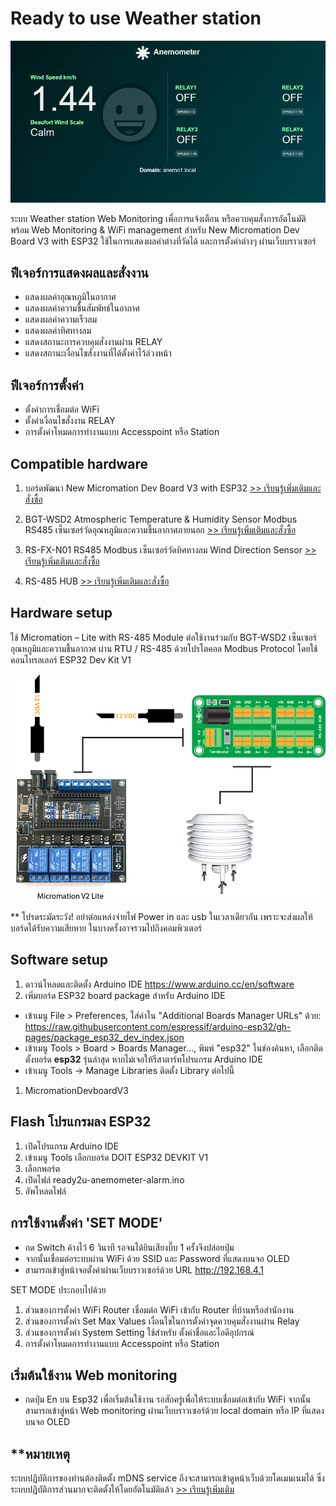 # Ready to use Weather station

![Anemometer with alarm](https://github.com/imiconsystem/ready2u-anemometer-alarm/blob/main/images/cover.png)

ระบบ Weather station Web Monitoring เพื่อการแจ้งเตือน หรือควบคุมสั่งการอัตโนมัติ พร้อม Web Monitoring & WiFi management สำหรับ New Micromation Dev Board V3 with ESP32 ใช้ในการแสดงผลค่าต่างที่วัดได้ และการตั้งค่าต่างๆ ผ่านเว็บบราวเซอร์


## ฟีเจอร์การแสดงผลและสั่งงาน
- แสดงผลค่าอุณหภูมิในอากาศ
- แสดงผลค่าความชื้นสัมพัทธ์ในอากาศ
- แสดงผลค่าความเร็วลม
- แสดงผลค่าทิศทางลม
- แสดงสถานะการควบคุมสั่งงานผ่าน RELAY
- แสดงสถานะเงื่อนไขสั่งงานที่ได้ตั้งค่าไว้ล่วงหน้า

## ฟีเจอร์การตั้งค่า
- ตั้งค่าการเชื่อมต่อ WiFi
- ตั้งค่าเงื่อนไขสั่งงาน RELAY
- การตั้งค่าโหมดการทำงานแบบ Accesspoint หรือ Station


## Compatible hardware
1. บอร์ดพัฒนา New Micromation Dev Board V3 with ESP32 [>> เรียนรู้เพิ่มเติมและสั่งซื้อ](https://www.imiconsystem.com/product/new-micromation-dev-board-v3-lite-with-esp32-and-enclosure/)

2. BGT-WSD2 Atmospheric Temperature & Humidity Sensor Modbus RS485 เซ็นเซอร์วัดอุณหภูมิและความชื้นอากาศภายนอก [>> เรียนรู้เพิ่มเติมและสั่งซื้อ](https://www.imiconsystem.com/product/rs485-atmospheric-%e0%b9%80%e0%b8%8b%e0%b9%87%e0%b8%99%e0%b9%80%e0%b8%8b%e0%b8%ad%e0%b8%a3%e0%b9%8c%e0%b8%a7%e0%b8%b1%e0%b8%94%e0%b8%ad%e0%b8%b8%e0%b8%93%e0%b8%ab%e0%b8%a0%e0%b8%b9%e0%b8%a1%e0%b8%b4/)

3. RS-FX-N01 RS485 Modbus เซ็นเซอร์วัดทิศทางลม Wind Direction Sensor [>> เรียนรู้เพิ่มเติมและสั่งซื้อ](https://www.imiconsystem.com/product/rs-fx-n01-rs485-%e0%b9%80%e0%b8%8b%e0%b9%87%e0%b8%99%e0%b9%80%e0%b8%8b%e0%b8%ad%e0%b8%a3%e0%b9%8c%e0%b8%a7%e0%b8%b1%e0%b8%94%e0%b8%97%e0%b8%b4%e0%b8%a8%e0%b8%97%e0%b8%b2%e0%b8%87%e0%b8%a5%e0%b8%a1/)

3. RS-485 HUB [>> เรียนรู้เพิ่มเติมและสั่งซื้อ](https://www.imiconsystem.com/product/rs-485-hub/)

## Hardware setup

ใช้ Micromation – Lite with RS-485 Module ต่อใช้งานร่วมกับ BGT-WSD2 เซ็นเซอร์อุณหภูมิและความชื้นอากาศ ผ่าน RTU / RS-485 ด้วยโปรโตคอล Modbus Protocol โดยใช้คอนโทรลเลอร์ ESP32 Dev Kit V1

![RS485 Temperature and Humidity](https://github.com/imiconsystem/ready2u-rs485-tem-humi/blob/main/images/4.jpg)

** โปรดระมัดระวัง! อย่าต่อแหล่งจ่ายไฟ Power in และ usb ในเวลาเดียวกัน เพราะจะส่งผลให้บอร์ดได้รับความเสียหาย ในบางครั้งอาจรวมไปถึงคอมพิวเตอร์


## Software setup
1. ดาวน์โหลดและติดตั้ง Arduino IDE https://www.arduino.cc/en/software
2. เพิ่มบอร์ด ESP32 board package สำหรับ Arduino IDE
- เข้าเมนู File > Preferences, ใส่ค่าใน "Additional Boards Manager URLs" ด้วย: https://raw.githubusercontent.com/espressif/arduino-esp32/gh-pages/package_esp32_dev_index.json
- เข้าเมนู Tools > Board > Boards Manager..., พิมพ์ "esp32" ในช่องค้นหา, เลือกติดตั้งบอร์ด ****esp32**** รุ่นล่าสุด หากไม่เจอให้รีสาตาร์ทโปรแกรม Arduino IDE
- เข้าเมนู Tools -> Manage Libraries ติดตั้ง Library ต่อไปนี้
1. MicromationDevboardV3

## Flash โปรแกรมลง ESP32
1. เปิดโปรแกรม Arduino IDE
2. เข้าเมนู Tools เลือกบอร์ด DOIT ESP32 DEVKIT V1
3. เลือกพอร์ต
5. เปิดไฟล์ ready2u-anemometer-alarm.ino
6. อัพโหลดไฟล์

## การใช้งานตั้งค่า 'SET MODE' 
- กด Switch ค้างไว้ 6 วินาที รอจนได้ยินเสียงบี๊บ 1 ครั้งจึงปล่อยปุ่ม
- จากนั้นเชื่อมต่อระบบผ่าน WiFi ด้วย SSID และ Password ที่แสดงบนจอ OLED
- สามารถเข้าสู่หน้าจอตั้งค่าผ่านเว็บบราวเซอร์ด้วย URL http://192.168.4.1

SET MODE ประกอบไปด้วย

1. ส่วนของการตั้งค่า WiFi Router เชื่อมต่อ WiFi เข้ากับ Router ที่บ้านหรือสำนักงาน
2. ส่วนของการตั้งค่า Set Max Values เงื่อนไขในการตั้งค่าจุดควบคุมสั่งงานผ่าน Relay
3. ส่วนของการตั้งค่า System Setting ใช้สำหรับ ตั้งค่าชื่อและไอดีอุปกรณ์
4. การตั้งค่าโหมดการทำงานแบบ Accesspoint หรือ Station

## เริ่มต้นใช้งาน Web monitoring
- กดปุ่ม En บน Esp32 เพื่อเริ่มต้นใช้งาน รอสักครู่เพื่อให้ระบบเชื่อมต่อเข้ากับ WiFi จากนั้นสามารถเข้าสู่หน้า Web monitoring ผ่านเว็บบราวเซอร์ด้วย local domain หรือ IP ที่แสดงบนจอ OLED

## **หมายเหตุ

ระบบปฏิบัติการของท่านต้องติดตั้ง mDNS service ถึงจะสามารถเข้าดูหน้าเว็บด้วยโดเมนเนมได้ ซึ่งระบบปฏิบัติการส่วนมากจะติดตั้งให้โดยอัตโนมัติแล้ว  [>> เรียนรู้เพิ่มเติม](https://espressif.github.io/esp-protocols/mdns/en/index.html)
